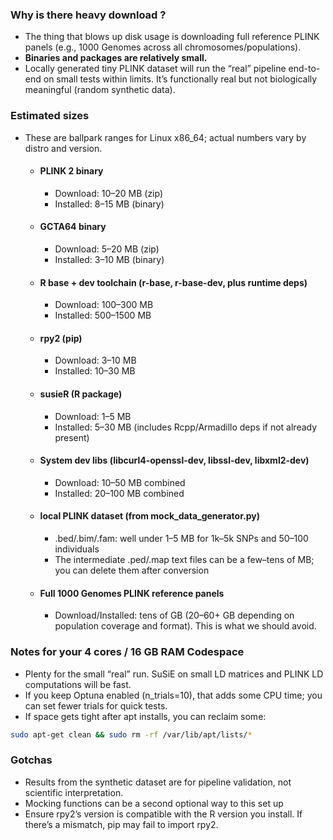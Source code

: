 ### Why is there heavy download ? 

- The thing that blows up disk usage is downloading full reference PLINK panels (e.g., 1000 Genomes across all chromosomes/populations). 
- **Binaries and packages are relatively small.**
- Locally generated tiny PLINK dataset will run the “real” pipeline end-to-end on small tests within limits. It’s functionally real but not biologically meaningful (random synthetic data).

### Estimated sizes 
- These are ballpark ranges for Linux x86_64; actual numbers vary by distro and version.
    - #### PLINK 2 binary
        - Download: 10–20 MB (zip)
        - Installed: 8–15 MB (binary)

    - #### GCTA64 binary
        - Download: 5–20 MB (zip)
        - Installed: 3–10 MB (binary)

    - #### R base + dev toolchain (r-base, r-base-dev, plus runtime deps)
        - Download: 100–300 MB
        - Installed: 500–1500 MB

    - #### rpy2 (pip)
        - Download: 3–10 MB
        - Installed: 10–30 MB

    - #### susieR (R package)
        - Download: 1–5 MB
        - Installed: 5–30 MB (includes Rcpp/Armadillo deps if not already present)

    - #### System dev libs (libcurl4-openssl-dev, libssl-dev, libxml2-dev)
        - Download: 10–50 MB combined
        - Installed: 20–100 MB combined

    - #### local PLINK dataset (from mock_data_generator.py)
        - .bed/.bim/.fam: well under 1–5 MB for 1k–5k SNPs and 50–100 individuals
        - The intermediate .ped/.map text files can be a few–tens of MB; you can delete them after conversion

    - #### Full 1000 Genomes PLINK reference panels
        - Download/Installed: tens of GB (20–60+ GB depending on population coverage and format). This is what we should avoid.

### Notes for your 4 cores / 16 GB RAM Codespace

- Plenty for the small “real” run. SuSiE on small LD matrices and PLINK LD computations will be fast.
- If you keep Optuna enabled (n_trials=10), that adds some CPU time; you can set fewer trials for quick tests.
- If space gets tight after apt installs, you can reclaim some:
```bash 
sudo apt-get clean && sudo rm -rf /var/lib/apt/lists/*
```

### Gotchas

- Results from the synthetic dataset are for pipeline validation, not scientific interpretation.
- Mocking functions can be a second optional way to this set up 
- Ensure rpy2’s version is compatible with the R version you install. If there’s a mismatch, pip may fail to import rpy2.